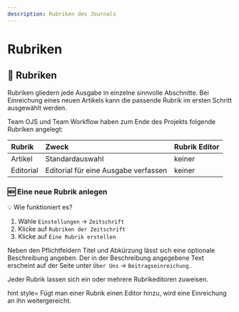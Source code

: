 ```yaml
---
description: Rubriken des Journals
---
```


# Rubriken

## 📰 Rubriken

Rubriken gliedern jede Ausgabe in einzelne sinnvolle Abschnitte. Bei Einreichung eines neuen Artikels kann die passende Rubrik im ersten Schritt ausgewählt werden. 

Team OJS und Team Workflow haben zum Ende des Projekts folgende Rubriken angelegt:

| Rubrik | Zweck | Rubrik Editor |
| :--- | :--- | :--- |
| Artikel | Standardauswahl | keiner |
| Editorial | Editorial für eine Ausgabe verfassen | keiner |

### 🆕 Eine neue Rubrik anlegen

💡 Wie funktioniert es?

1. Wähle `Einstellungen` -&gt; `Zeitschrift`
2. Klicke auf `Rubriken der Zeitschrift`
3. Klicke auf `Eine Rubrik erstellen`

Neben den Pflichtfeldern Titel und Abkürzung lässt sich eine optionale Beschreibung angeben. Der in der Beschreibung angegebene Text erscheint auf der Seite unter `Über Uns` -&gt; `Beitragseinreichung.`

Jeder Rubrik lassen sich ein oder mehrere Rubrikeditoren zuweisen.

 hint style=
Fügt man einer Rubrik einen Editor hinzu, wird eine Einreichung an ihn weitergereicht.







